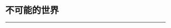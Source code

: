 # 不可能的世界
----


<script setup>
import CSSWorld from '../../../components/CSSWorld.vue'
</script>

<CSSWorld></CSSWorld>
